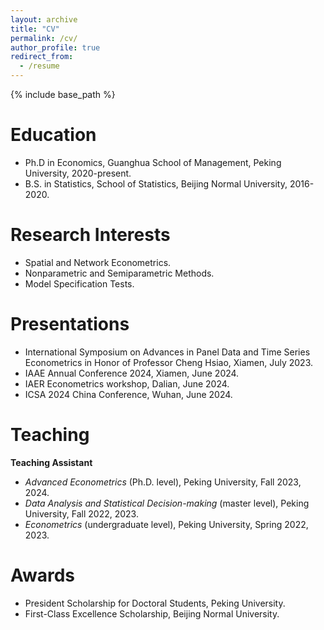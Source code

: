 ```yaml
---
layout: archive
title: "CV"
permalink: /cv/
author_profile: true
redirect_from:
  - /resume
---
```


{% include base_path %}

Education
======
* Ph.D in Economics, Guanghua School of Management, Peking University, 2020-present.
* B.S. in Statistics, School of Statistics, Beijing Normal University, 2016-2020.

Research Interests
======
* Spatial and Network Econometrics.
* Nonparametric and Semiparametric Methods.
* Model Specification Tests.
  
Presentations
======
* International Symposium on Advances in Panel Data and Time Series Econometrics in Honor of Professor Cheng Hsiao, Xiamen, July 2023.
* IAAE Annual Conference 2024, Xiamen, June 2024.
* IAER Econometrics workshop, Dalian, June 2024.
* ICSA 2024 China Conference, Wuhan, June 2024.
  
Teaching
======

**Teaching Assistant**

* _Advanced Econometrics_ (Ph.D. level), Peking University, Fall 2023, 2024.
* _Data Analysis and Statistical Decision-making_ (master level), Peking University, Fall 2022, 2023.
* _Econometrics_ (undergraduate level), Peking University, Spring 2022, 2023.
  
Awards
======
* President Scholarship for Doctoral Students, Peking University.
* First-Class Excellence Scholarship, Beijing Normal University.
